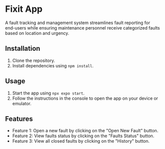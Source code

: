 # Fixit App

A fault tracking and management system streamlines fault reporting for end-users while ensuring maintenance personnel receive categorized faults based on location and urgency.

## Installation

1. Clone the repository.
2. Install dependencies using `npm install`.

## Usage

1. Start the app using `npx expo start`.
2. Follow the instructions in the console to open the app on your device or emulator.

## Features

- Feature 1: Open a new fault by clicking on the "Open New Fault" button.
- Feature 2: View faults status by clicking on the "Faults Status" button.
- Feature 3: View all closed faults by clicking on the "History" button.


